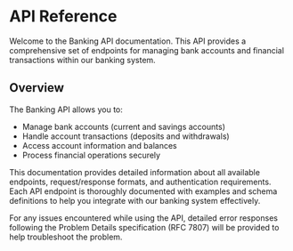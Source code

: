 # API Reference

Welcome to the Banking API documentation. This API provides a comprehensive set
of endpoints for managing bank accounts and financial transactions within our
banking system.

## Overview

The Banking API allows you to:

- Manage bank accounts (current and savings accounts)
- Handle account transactions (deposits and withdrawals)
- Access account information and balances
- Process financial operations securely

This documentation provides detailed information about all available endpoints,
request/response formats, and authentication requirements. Each API endpoint is
thoroughly documented with examples and schema definitions to help you
integrate with our banking system effectively.

For any issues encountered while using the API, detailed error responses
following the Problem Details specification (RFC 7807) will be provided to help
troubleshoot the problem.
